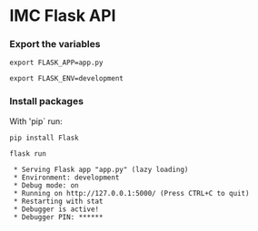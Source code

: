 # IMC Flask API

### Export the variables

``` shell
export FLASK_APP=app.py
```

``` shell
export FLASK_ENV=development
```

### Install packages

With 'pip` run:

``` shell
pip install Flask
```

``` shell
flask run
```

```
 * Serving Flask app "app.py" (lazy loading)
 * Environment: development
 * Debug mode: on
 * Running on http://127.0.0.1:5000/ (Press CTRL+C to quit)
 * Restarting with stat
 * Debugger is active!
 * Debugger PIN: ******
```